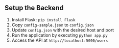 ## Setup the Backend

1. Install Flask: `pip install Flask`
2. Copy `config-sample.json` to `config.json`
3. Update `config.json` with the desired host and port
4. Run the application by executing `python app.py`
5. Access the API at `http://localhost:5000/users`
